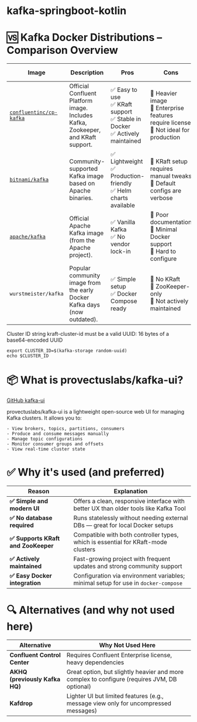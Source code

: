 # kafka-springboot-kotlin

# 🆚 Kafka Docker Distributions – Comparison Overview

| Image                                                                          | Description                                                                      | Pros                                                                            | Cons                                                                                      | Recommended Use Case                                 |
|--------------------------------------------------------------------------------| -------------------------------------------------------------------------------- | ------------------------------------------------------------------------------- | ----------------------------------------------------------------------------------------- | ---------------------------------------------------- |
| [`confluentinc/cp-kafka`](https://hub.docker.com/r/confluentinc/cp-kafka/tags) | Official Confluent Platform image. Includes Kafka, Zookeeper, and KRaft support. | ✅ Easy to use<br>✅ KRaft support<br>✅ Stable in Docker<br>✅ Actively maintained | 🚫 Heavier image<br>🚫 Enterprise features require license<br>🚫 Not ideal for production | ✅ Best for local development & KRaft experimentation |
| [`bitnami/kafka`](https://hub.docker.com/r/bitnami/kafka)                      | Community-supported Kafka image based on Apache binaries.                        | ✅ Lightweight<br>✅ Production-friendly<br>✅ Helm charts available               | 🚫 KRaft setup requires manual tweaks<br>🚫 Default configs are verbose                   | ✅ Suitable for cloud/K8s & production environments   |
| [`apache/kafka`](https://hub.docker.com/r/apache/kafka)                        | Official Apache Kafka image (from the Apache project).                           | ✅ Vanilla Kafka<br>✅ No vendor lock-in                                          | 🚫 Poor documentation<br>🚫 Minimal Docker support<br>🚫 Hard to configure                | ❗ Advanced users only – pure Apache setups           |
| `wurstmeister/kafka`                                                           | Popular community image from the early Docker Kafka days (now outdated).         | ✅ Simple setup<br>✅ Docker Compose ready                                        | 🚫 No KRaft<br>🚫 ZooKeeper-only<br>🚫 Not actively maintained                            | ❌ Not recommended for new setups                     |

Cluster ID string kraft-cluster-id must be a valid UUID:
16 bytes of a base64-encoded UUID

```shell
export CLUSTER_ID=$(kafka-storage random-uuid)
echo $CLUSTER_ID
```

# 📦 What is provectuslabs/kafka-ui?

[GitHub kafka-ui](https://github.com/provectus/kafka-ui)

provectuslabs/kafka-ui is a lightweight open-source web UI for managing Kafka clusters. It allows you to:

    - View brokers, topics, partitions, consumers
    - Produce and consume messages manually
    - Manage topic configurations
    - Monitor consumer groups and offsets
    - View real-time cluster state

# ✅ Why it's used (and preferred)

| Reason                              | Explanation                                                                          |
| ------------------------------------| ------------------------------------------------------------------------------------ |
| **✅ Simple and modern UI**         | Offers a clean, responsive interface with better UX than older tools like Kafka Tool |
| **✅ No database required**         | Runs statelessly without needing external DBs — great for local Docker setups        |
| **✅ Supports KRaft and ZooKeeper** | Compatible with both controller types, which is essential for KRaft-mode clusters    |
| **✅ Actively maintained**          | Fast-growing project with frequent updates and strong community support              |
| **✅ Easy Docker integration**      | Configuration via environment variables; minimal setup for use in `docker-compose`   |


# 🔍 Alternatives (and why not used here)

| Alternative                    | Why Not Used Here                                                                            |
| ------------------------------ | -------------------------------------------------------------------------------------------- |
| **Confluent Control Center**   | Requires Confluent Enterprise license, heavy dependencies                                    |
| **AKHQ (previously Kafka HQ)** | Great option, but slightly heavier and more complex to configure (requires JVM, DB optional) |
| **Kafdrop**                    | Lighter UI but limited features (e.g., message view only for uncompressed messages)          |

